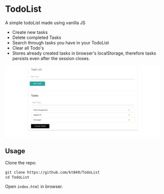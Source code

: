 # TodoList
A simple todoList made using vanilla JS

- Create new tasks
- Delete completed Tasks
- Search through tasks you have in your TodoList
- Clear all Todo's
- Stores already created tasks in browser's localStorage, therefore tasks persists even after the session closes.



![alt text](https://github.com/kt849/TodoList/blob/master/scrot.png)



## Usage
Clone the repo:

```
git clone https://github.com/kt849/TodoList
cd TodoList
```

Open `index.html` in browser.
